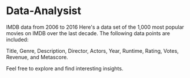# Data-Analysist
IMDB data from 2006 to 2016
Here's a data set of the 1,000 most popular movies on IMDB over the last decade. The following data points are included:

Title, Genre, Description, Director, Actors, Year, Runtime, Rating, Votes, Revenue, and Metascore.

Feel free to explore and find interesting insights.
